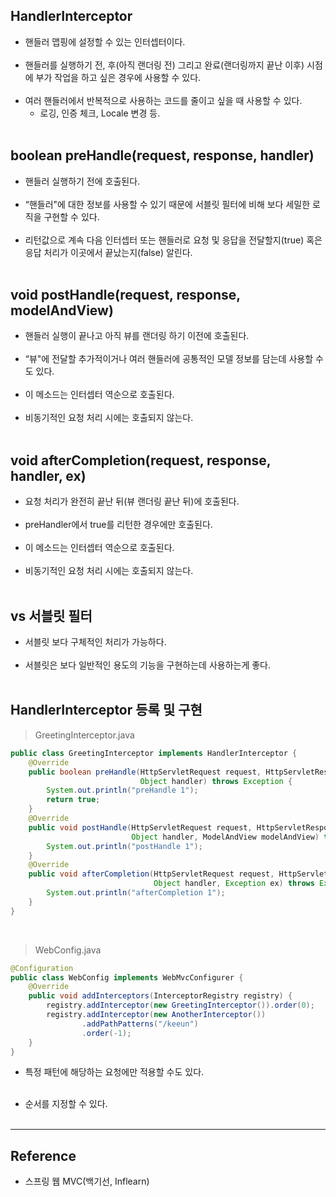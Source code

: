 HandlerInterceptor
------------------

-	핸들러 맵핑에 설정할 수 있는 인터셉터이다.<br><br>
-	핸들러를 실행하기 전, 후(아직 랜더링 전) 그리고 완료(랜더링까지 끝난 이후) 시점에 부가 작업을 하고 싶은 경우에 사용할 수 있다.<br><br>
-	여러 핸들러에서 반복적으로 사용하는 코드를 줄이고 싶을 때 사용할 수 있다.
	-	로깅, 인증 체크, Locale 변경 등.<br><br>

boolean preHandle(request, response, handler)
---------------------------------------------

-	핸들러 실행하기 전에 호출된다.<br><br>
-	“핸들러"에 대한 정보를 사용할 수 있기 때문에 서블릿 필터에 비해 보다 세밀한 로직을 구현할 수 있다.<br><br>
-	리턴값으로 계속 다음 인터셉터 또는 핸들러로 요청 및 응답을 전달할지(true) 혹은 응답 처리가 이곳에서 끝났는지(false) 알린다.<br><br>

void postHandle(request, response, modelAndView)
------------------------------------------------

-	핸들러 실행이 끝나고 아직 뷰를 랜더링 하기 이전에 호출된다.<br><br>
-	“뷰"에 전달할 추가적이거나 여러 핸들러에 공통적인 모델 정보를 담는데 사용할 수도 있다.<br><br>
-	이 메소드는 인터셉터 역순으로 호출된다.<br><br>
-	비동기적인 요청 처리 시에는 호출되지 않는다.<br><br>

void afterCompletion(request, response, handler, ex)
----------------------------------------------------

-	요청 처리가 완전히 끝난 뒤(뷰 랜더링 끝난 뒤)에 호출된다.<br><br>
-	preHandler에서 true를 리턴한 경우에만 호출된다.<br><br>
-	이 메소드는 인터셉터 역순으로 호출된다.<br><br>
-	비동기적인 요청 처리 시에는 호출되지 않는다.<br><br>

vs 서블릿 필터
--------------

-	서블릿 보다 구체적인 처리가 가능하다.<br><br>
-	서블릿은 보다 일반적인 용도의 기능을 구현하는데 사용하는게 좋다.<br><br>

HandlerInterceptor 등록 및 구현
-------------------------------

> GreetingInterceptor.java

```java
public class GreetingInterceptor implements HandlerInterceptor {
    @Override
    public boolean preHandle(HttpServletRequest request, HttpServletResponse response,
                             Object handler) throws Exception {
        System.out.println("preHandle 1");
        return true;
    }
    @Override
    public void postHandle(HttpServletRequest request, HttpServletResponse response,
                           Object handler, ModelAndView modelAndView) throws Exception {
        System.out.println("postHandle 1");
    }
    @Override
    public void afterCompletion(HttpServletRequest request, HttpServletResponse response,
                                Object handler, Exception ex) throws Exception {
        System.out.println("afterCompletion 1");
    }
}
```

<br>

> WebConfig.java

```java
@Configuration
public class WebConfig implements WebMvcConfigurer {
    @Override
    public void addInterceptors(InterceptorRegistry registry) {
        registry.addInterceptor(new GreetingInterceptor()).order(0);
        registry.addInterceptor(new AnotherInterceptor())
                .addPathPatterns("/keeun")
                .order(-1);
    }
}
```

-	특정 패턴에 해당하는 요청에만 적용할 수도 있다.<br><br>

-	순서를 지정할 수 있다.<br><br>

---

Reference
---------

-	스프링 웹 MVC(백기선, Inflearn)
